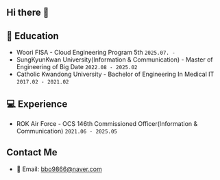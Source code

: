 ## Hi there 👋

<!--
**bbo9866/bbo9866** is a ✨ _special_ ✨ repository because its `README.md` (this file) appears on your GitHub profile.

Here are some ideas to get you started:

- 🔭 I’m currently working on ...
- 🌱 I’m currently learning ...
- 👯 I’m looking to collaborate on ...
- 🤔 I’m looking for help with ...
- 💬 Ask me about ...
- 📫 How to reach me: ...
- 😄 Pronouns: ...
- ⚡ Fun fact: ...
-->
<!--[![Top Langs](https://github-readme-stats.vercel.app/api/top-langs/?username=bbo9866)](https://github.com/anuraghazra/github-readme-stats)

![Jiwon's GitHub stats](https://github-readme-stats.vercel.app/api?username=bbo9866&hide=contribs,prs&show_icons=true&theme=테마) -->

<!-- ## About Me -->



## 🌱 Education
- Woori FISA - Cloud Engineering Program 5th `2025.07. - `
- SungKyunKwan University(Information & Communication) - Master of Engineering of Big Date `2022.08 - 2025.02`
- Catholic Kwandong University - Bachelor of Engineering In Medical IT `2017.02 - 2021.02`


## 💻 Experience
  - ROK Air Force - OCS 146th Commissioned Officer(Information & Communication) `2021.06 - 2025.05`
<!--    - Cyber Operations Command  `2021.07 - 2025.05` -->


## Contact Me
   - 📧 Email: bbo9866@naver.com
